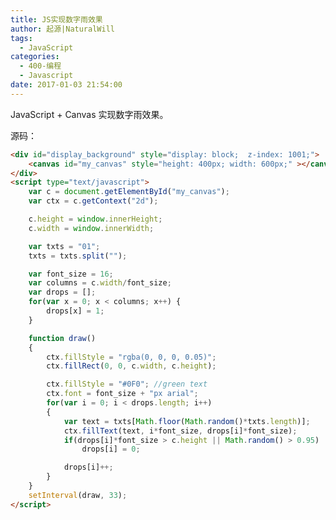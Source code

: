 ```yaml
---
title: JS实现数字雨效果
author: 起源|NaturalWill
tags:
  - JavaScript
categories: 
  - 400-编程
  - Javascript
date: 2017-01-03 21:54:00
---
```

JavaScript + Canvas 实现数字雨效果。

<div id="display_background" style="display: block;  z-index: 1001;">
    <canvas id="my_canvas" style="height: 400px; width: 600px;" ></canvas>
</div>
<script type="text/javascript">
    var c = document.getElementById("my_canvas");
    var ctx = c.getContext("2d");

    c.height = window.innerHeight;
    c.width = window.innerWidth;

    var txts = "01";
    txts = txts.split("");

    var font_size = 16;
    var columns = c.width/font_size;
    var drops = [];
    for(var x = 0; x < columns; x++) {
        drops[x] = 1;
    }

    function draw()
    {
        ctx.fillStyle = "rgba(0, 0, 0, 0.05)";
        ctx.fillRect(0, 0, c.width, c.height);

        ctx.fillStyle = "#0F0"; //green text
        ctx.font = font_size + "px arial";
        for(var i = 0; i < drops.length; i++)
        {
            var text = txts[Math.floor(Math.random()*txts.length)];
            ctx.fillText(text, i*font_size, drops[i]*font_size);
            if(drops[i]*font_size > c.height || Math.random() > 0.95)
                drops[i] = 0;

            drops[i]++;
        }
    }
    setInterval(draw, 33);
</script>


源码：

```html
<div id="display_background" style="display: block;  z-index: 1001;">
    <canvas id="my_canvas" style="height: 400px; width: 600px;" ></canvas>
</div>
<script type="text/javascript">
    var c = document.getElementById("my_canvas");
    var ctx = c.getContext("2d");

    c.height = window.innerHeight;
    c.width = window.innerWidth;

    var txts = "01";
    txts = txts.split("");

    var font_size = 16;
    var columns = c.width/font_size;
    var drops = [];
    for(var x = 0; x < columns; x++) {
        drops[x] = 1;
    }

    function draw()
    {
        ctx.fillStyle = "rgba(0, 0, 0, 0.05)";
        ctx.fillRect(0, 0, c.width, c.height);

        ctx.fillStyle = "#0F0"; //green text
        ctx.font = font_size + "px arial";
        for(var i = 0; i < drops.length; i++)
        {
            var text = txts[Math.floor(Math.random()*txts.length)];
            ctx.fillText(text, i*font_size, drops[i]*font_size);
            if(drops[i]*font_size > c.height || Math.random() > 0.95)
                drops[i] = 0;

            drops[i]++;
        }
    }
    setInterval(draw, 33);
</script>
```